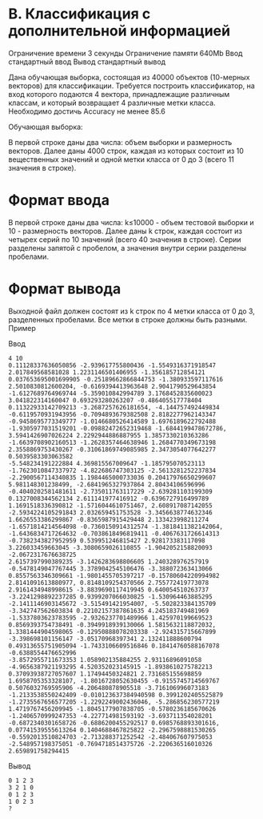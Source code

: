 # B. Классификация с дополнительной информацией
Ограничение времени 	3 секунды
Ограничение памяти 	640Mb
Ввод 	стандартный ввод
Вывод 	стандартный вывод

Дана обучающая выборка, состоящая из 40000 объектов (10-мерных векторов) для классификации. Требуется построить классификатор, на вход которого подаются 4 вектора, принадлежащие различным классам, и который возвращает 4 различные метки класса. Необходимо достичь Accuracy не менее 85.6

Обучающая выборка:

В первой строке даны два числа: объем выборки и размерность векторов. Далее даны 4000 строк, каждая из которых состоит из 10 вещественных значений и одной метки класса от 0 до 3 (всего 11 значения в строке).

# Формат ввода

В первой строке даны два числа: k≤10000 - объем тестовой выборки и 10 - размерность векторов. Далее даны k строк, каждая состоит из четырех серий по 10 значений (всего 40 значения в строке). Серии разделены запятой с пробелом, а значения внутри серии разделены пробелами.

# Формат вывода

Выходной файл должен состоят из k строк по 4 метки класса от 0 до 3, разделенных пробелами. Все метки в строке должны быть разными.
Пример

Ввод
```
4 10
0.11128337636050856 -2.939617755800436 -1.5549316371918547 2.017849568581028 1.2231146501406955 -1.356185712854121 0.037653695001699905 -0.25189662866844753 -1.380933597117616 2.5010830812600204, -0.6169394413963648 2.9041790529643854 -1.6127689764969744 -5.359010842994789 3.1768452835600023 3.041822314160047 0.693293280263207 -0.486405517778404 0.11322933142709213 -3.2687257626181654, -4.144757492449834 -0.6119570931943956 -0.7094893679382508 2.8182277962143347 -0.9458695773349777 -1.0146680526414589 1.6976189622792488 -1.9305977031519201 -0.09882472652319468 -1.6844199478672786, 3.5941426907026224 2.2292944886887955 1.3857330210363286 -1.6639708902160513 -1.2628357464638946 1.2684770349673198 2.3558869753430267 -0.31061869749085985 2.3473054077642277 0.5039583303063582
-5.548234191222884 4.369815567009647 -1.185795070523113 -1.7623010847337972 -4.822686747303125 -2.5613281252237834 -2.2900567114340835 1.1984465000733036 0.20417976650299607 5.981148301238499, -2.6841965327937864 2.80434106596996 -0.4040202581481611 -2.735011763117229 -2.639281103199309 0.1327008344562134 2.611141977416912 -0.6396727916499789 1.1691518336390812 -1.5716044610751467, 2.608917087142055 -2.5934224105291843 2.032659451753528 -3.3456638774632346 1.6626553386299867 -0.8365987915429448 2.133423998211274 -1.6571814214564098 -0.7360150914312574 -1.3818411382142064, -1.6436834717264632 -0.7038618496819411 -0.4067631726614313 -0.7382343827952959 0.539951246815427 2.928173383117098 3.226033459663045 -3.3080659026110855 -1.9042052158820093 -2.0672317676638725
2.6157397990389235 -3.1426283698806605 1.240328976257919 -0.5478149047767445 3.3789042545106476 -3.388072363413066 0.8557563346309661 -1.9801455705397217 -0.15780604220994982 2.8141091613880977, 0.8148109254370566 2.755772419773078 2.9161434948998615 -3.8839690117419945 0.640054510263737 -3.2241298892237285 0.9399207066030825 -1.530964463885295 -2.1411146903145672 -3.515491421954007, -5.502823384135709 -3.342747562603834 0.22102157387861635 4.245183749481969 -1.5337803623783595 -2.9326237701489966 1.425970199669523 0.8569393754738491 -0.3949918939130066 1.5815632118872032, 1.3381444904598065 -0.12950888078203338 -2.924315715667899 -3.398698101156147 -3.05170968397341 2.132411888600794 0.49313655751905094 -1.7433106609516846 0.18414760588167078 -0.6388554476652996
-3.8572955711673353 1.058902135884255 2.93116896091058 -4.9656387921193295 4.520352023145915 -1.8938610275782213 0.37093938727057607 1.17494450324821 2.731685155698859 1.6958705353328107, -1.8016728052630455 -0.9155745714569767 0.5076032769595906 -4.206480878905518 -3.716106996073183 -1.2133538550242409 -0.010123637384940598 0.3991202405525879 -1.2735567656577205 -1.2292249002436046, -5.286856230577219 1.4719767456209945 -1.8045177907838705 -0.5780236185670626 -1.2406570999247353 -4.227714981593192 -3.693711354028201 -0.6872340301658726 -0.6886200455292517 0.6985768893301616, 0.07741539555613264 0.1404688467825822 -2.2967598881530265 -0.5592013510824703 -2.713288371252542 -2.484067607975053 -2.548957198375051 -0.7694718514375726 -2.220636516010326 2.659891758294415
```

Вывод

```
0 1 2 3
3 2 1 0
0 1 2 3
1 0 2 3
?
```